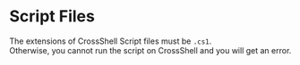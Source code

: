 # Script Files

The extensions of CrossShell Script files must be ``.cs1``.<br>
Otherwise, you cannot run the script on CrossShell and you will get an error.